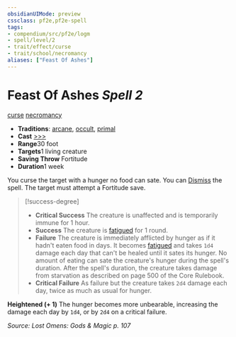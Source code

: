 ```yaml
---
obsidianUIMode: preview
cssclass: pf2e,pf2e-spell
tags:
- compendium/src/pf2e/logm
- spell/level/2
- trait/effect/curse
- trait/school/necromancy
aliases: ["Feast Of Ashes"]
---
```

# Feast Of Ashes *Spell 2*   
[curse](curse.md)  [necromancy](necromancy.md)  

- **Traditions**: [arcane](arcane.md), [occult](occult.md), [primal](primal.md)
- **Cast** [>>>](chapter-9-playing-the-game.md#Actions "Three-Action") 
- **Range**30 foot
- **Targets**1 living creature
- **Saving Throw** Fortitude
- **Duration**1 week

You curse the target with a hunger no food can sate. You can [Dismiss](dismiss.md) the spell. The target must attempt a Fortitude save.

> [!success-degree] 
> - **Critical Success** The creature is unaffected and is temporarily immune for 1 hour.
> - **Success** The creature is [fatigued](conditions.md#Fatigued) for 1 round.
> - **Failure** The creature is immediately afflicted by hunger as if it hadn't eaten food in days. It becomes [fatigued](conditions.md#Fatigued) and takes `1d4` damage each day that can't be healed until it sates its hunger. No amount of eating can sate the creature's hunger during the spell's duration. After the spell's duration, the creature takes damage from starvation as described on page 500 of the Core Rulebook.
> - **Critical Failure** As failure but the creature takes `2d4` damage each day, twice as much as usual for hunger.

**Heightened (+ 1)** The hunger becomes more unbearable, increasing the damage each day by `1d4`, or by `2d4` on a critical failure.

*Source: Lost Omens: Gods & Magic p. 107*
